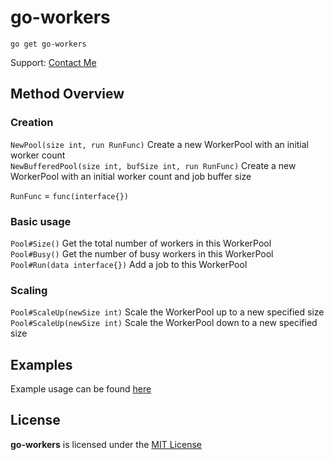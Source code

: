 # go-workers
```
go get go-workers
```
Support: [Contact Me](https://zytekaron.com/contact/)

## Method Overview

### Creation

`NewPool(size int, run RunFunc)` Create a new WorkerPool with an initial worker count <br>
`NewBufferedPool(size int, bufSize int, run RunFunc)` Create a new WorkerPool with an initial worker count and job buffer size

`RunFunc` = `func(interface{})`

### Basic usage

`Pool#Size()` Get the total number of workers in this WorkerPool <br>
`Pool#Busy()` Get the number of busy workers in this WorkerPool <br>
`Pool#Run(data interface{})` Add a job to this WorkerPool

### Scaling

`Pool#ScaleUp(newSize int)` Scale the WorkerPool up to a new specified size <br>
`Pool#ScaleUp(newSize int)` Scale the WorkerPool down to a new specified size

## Examples

Example usage can be found [here](example/main.go)

## License
<b>go-workers</b> is licensed under the [MIT License](https://github.com/Zytekaron/go-workers/blob/master/LICENSE)
